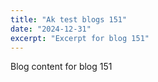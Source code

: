 ```yaml
---
title: "Ak test blogs 151"
date: "2024-12-31"
excerpt: "Excerpt for blog 151"
---
```


Blog content for blog 151